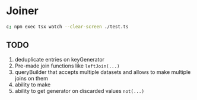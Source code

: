 # Joiner

```bash
c; npm exec tsx watch --clear-screen ./test.ts
```

## TODO

1. deduplicate entries on keyGenerator
2. Pre-made join functions like `leftJoin(...)`
3. queryBuilder that accepts multiple datasets and allows to make multiple joins on them
4. ability to make
5. ability to get generator on discarded values `not(...)`
